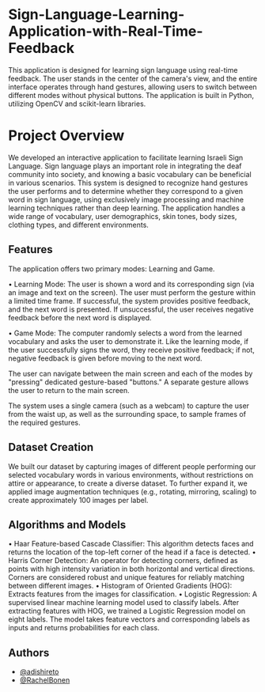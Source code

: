 # Sign-Language-Learning-Application-with-Real-Time-Feedback

This application is designed for learning sign language using real-time feedback. The user stands in the center of the camera's view, and the entire interface operates through hand gestures, allowing users to switch between different modes without physical buttons. The application is built in Python, utilizing OpenCV and scikit-learn libraries.
# Project Overview
We developed an interactive application to facilitate learning Israeli Sign Language. Sign language plays an important role in integrating the deaf community into society, and knowing a basic vocabulary can be beneficial in various scenarios. This system is designed to recognize hand gestures the user performs and to determine whether they correspond to a given word in sign language, using exclusively image processing and machine learning techniques rather than deep learning. The application handles a wide range of vocabulary, user demographics, skin tones, body sizes, clothing types, and different environments.

## Features

The application offers two primary modes: Learning and Game.

•	Learning Mode: The user is shown a word and its corresponding sign (via an image and text on the screen). The user must perform the gesture within a limited time frame. If successful, the system provides positive feedback, and the next word is presented. If unsuccessful, the user receives negative feedback before the next word is displayed.

•	Game Mode: The computer randomly selects a word from the learned vocabulary and asks the user to demonstrate it. Like the learning mode, if the user successfully signs the word, they receive positive feedback; if not, negative feedback is given before moving to the next word.

The user can navigate between the main screen and each of the modes by "pressing" dedicated gesture-based "buttons." A separate gesture allows the user to return to the main screen.

The system uses a single camera (such as a webcam) to capture the user from the waist up, as well as the surrounding space, to sample frames of the required gestures.

## Dataset Creation
We built our dataset by capturing images of different people performing our selected vocabulary words in various environments, without restrictions on attire or appearance, to create a diverse dataset. To further expand it, we applied image augmentation techniques (e.g., rotating, mirroring, scaling) to create approximately 100 images per label.

## Algorithms and Models

•	Haar Feature-based Cascade Classifier: This algorithm detects faces and returns the location of the top-left corner of the head if a face is detected.
•	Harris Corner Detection: An operator for detecting corners, defined as points with high intensity variation in both horizontal and vertical directions. Corners are considered robust and unique features for reliably matching between different images.
•	Histogram of Oriented Gradients (HOG): Extracts features from the images for classification.
•	Logistic Regression: A supervised linear machine learning model used to classify labels. After extracting features with HOG, we trained a Logistic Regression model on eight labels. The model takes feature vectors and corresponding labels as inputs and returns probabilities for each class.

## Authors

- [@adishireto](https://www.github.com/adishireto)
- [@RachelBonen](https://www.github.com/RachelBonen)

